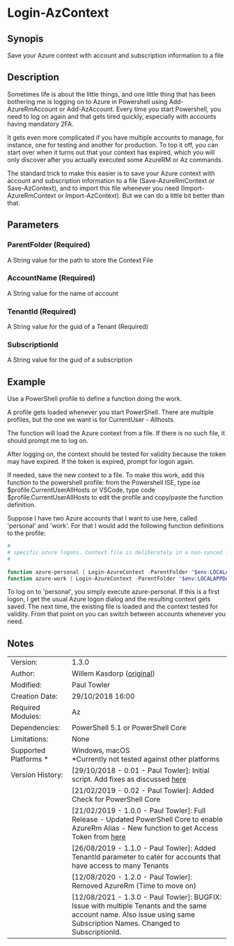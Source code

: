 # Login-AzContext

## Synopis

Save your Azure context with account and subscription information to a file

## Description

Sometimes life is about the little things, and one little thing that has been bothering me is logging on to Azure in Powershell using Add-AzureRmAccount or Add-AzAccount. Every time you start Powershell, you need to log on again and that gets tired quickly, especially with accounts having mandatory 2FA.

It gets even more complicated if you have multiple accounts to manage, for instance, one for testing and another for production. To top it off, you can start over when it turns out that your context has expired, which you will only discover after you actually executed some AzureRM or Az commands.

The standard trick to make this easier is to save your Azure context with account and subscription information to a file (Save-AzureRmContext or Save-AzContext), and to import this file whenever you need (Import-AzureRmContext or Import-AzContext). But we can do a little bit better than that.

## Parameters

### ParentFolder (Required)

A String value for the path to store the Context File

### AccountName (Required)

A String value for the name of account

### TenantId (Required)

A String value for the guid of a Tenant (Required)

### SubscriptionId

A String value for the guid of a subscription

## Example

Use a PowerShell profile to define a function doing the work. 
    
A profile gets loaded whenever you start PowerShell. There are multiple profiles, but the one we want is for CurrentUser - Allhosts.
    
The function will load the Azure context from a file. If there is no such file, it should prompt me to log on.
    
After logging on, the context should be tested for validity because the token may have expired. If the token is expired, prompt for logon again.

If needed, save the new context to a file. To make this work, add this function to the powershell profile: from the Powershell ISE, type ise $profile.CurrentUserAllHosts or VSCode, type code $profile.CurrentUserAllHosts to edit the profile and copy/paste the function definition. 

Suppose I have two Azure accounts that I want to use here, called 'personal' and 'work'. For that I would add the following function definitions to the profile:
``` PowerShell
#
# specific azure logons. Context file is deliberately in a non-synced folder for security reasons.
#
    
function azure-personal { Login-AzureContext -ParentFolder "$env:LOCALAPPDATA\Windows Azure PowerShell" -AccountName "personal" -TenantId "9d2426e9-b74a-428e-9065-80f29e416c3e" }
function azure-work { Login-AzureContext -ParentFolder "$env:LOCALAPPDATA\Windows Azure PowerShell" -AccountName "work" -TenantId "9d2426e9-b74a-428e-9065-80f29e416c3e" -SubscriptionId "9877a694-1b15-4cdc-91d2-7bbfde6bf348"}
```
To log on to 'personal', you simply execute azure-personal. If this is a first logon, I get the usual Azure logon dialog and the resulting context gets saved. The next time, the existing file is loaded and the context tested for validity. From that point on you can switch between accounts whenever you need.

## Notes

|         |     |
| ------- | --- |
| Version: | 1.3.0 |
| Author: | Willem Kasdorp ([original](https://blogs.technet.microsoft.com/389thoughts/2018/02/11/logging-on-to-azure-for-your-everyday-job/)) |
| Modified: | Paul Towler |
| Creation Date: | 29/10/2018 16:00 |
| Required Modules: | Az |
| Dependencies: | PowerShell 5.1 or PowerShell Core |
| Limitations: | None |
| Supported Platforms * | Windows, macOS <br> *Currently not tested against other platforms |
| Version History: | [29/10/2018 - 0.01 - Paul Towler]: Initial script. Add fixes as discussed [here](https://www.bountysource.com/issues/62862211-your-azure-credentials-have-not-been-set-up-or-have-expired-please-run-connect-azurermaccount-to-set-up-your-azure-credentials) |
| | [21/02/2019 - 0.02 - Paul Towler]: Added Check for PowerShell Core |
| | [21/02/2019 - 1.0.0 - Paul Towler]: Full Release - Updated PowerShell Core to enable AzureRm Alias - New function to get Access Token from [here](https://www.codeisahighway.com/how-to-easily-and-silently-obtain-accesstoken-bearer-from-an-existing-azure-powershell-session/)
| | [26/08/2019 - 1.1.0 - Paul Towler]: Added TenantId parameter to cater for accounts that have access to many Tenants |
| | [12/08/2020 - 1.2.0 - Paul Towler]: Removed AzureRm (Time to move on) |
| | [12/08/2021 - 1.3.0 - Paul Towler]: BUGFIX: Issue with multiple Tenants and the same account name. Also issue using same Subscription Names. Changed to SubscriptionId. |
